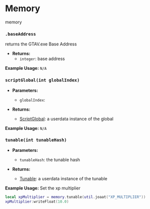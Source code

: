 # Memory
memory

### `.baseAddress`

returns the GTAV.exe Base Address

- **Returns:**
    - `integer`: base address

**Example Usage:**
`N/A`

### `scriptGlobal(int globalIndex)`

- **Parameters:**
    - `globalIndex`:

- **Returns:**
    - [ScriptGlobal](../Types/global.md): a userdata instance of the global

**Example Usage:**
`N/A`

### `tunable(int tunableHash)`

- **Parameters:**
    - `tunableHash`: the tunable hash

- **Returns:**
    - [Tunable](../Types/tunable.md): a userdata instance of the tunable

**Example Usage:**
Set the xp multiplier
```lua
local xpMultiplier = memory.tunable(util.joaat("XP_MULTIPLIER"))
xpMultiplier:writeFloat(10.0)
```